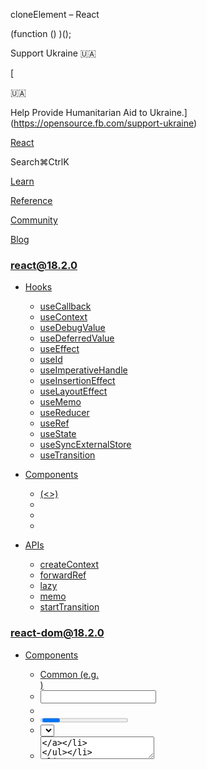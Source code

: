 cloneElement – React

(function () )();

Support Ukraine 🇺🇦

[

🇺🇦

Help Provide Humanitarian Aid to Ukraine.](https://opensource.fb.com/support-ukraine)

[React](../../index.html)

Search⌘CtrlK

[Learn](../../learn.html)

[Reference](../react.html)

[Community](../../community.html)

[Blog](../../blog.html)

[](https://github.com/facebook/react/releases)

### react@18.2.0

*   [Hooks](../react.html "Hooks")
    
    *   [useCallback](useCallback.html "useCallback")
    *   [useContext](useContext.html "useContext")
    *   [useDebugValue](useDebugValue.html "useDebugValue")
    *   [useDeferredValue](useDeferredValue.html "useDeferredValue")
    *   [useEffect](useEffect.html "useEffect")
    *   [useId](useId.html "useId")
    *   [useImperativeHandle](useImperativeHandle.html "useImperativeHandle")
    *   [useInsertionEffect](useInsertionEffect.html "useInsertionEffect")
    *   [useLayoutEffect](useLayoutEffect.html "useLayoutEffect")
    *   [useMemo](useMemo.html "useMemo")
    *   [useReducer](useReducer.html "useReducer")
    *   [useRef](useRef.html "useRef")
    *   [useState](useState.html "useState")
    *   [useSyncExternalStore](useSyncExternalStore.html "useSyncExternalStore")
    *   [useTransition](useTransition.html "useTransition")
    
*   [Components](components.html "Components")
    
    *   [<Fragment> (<>)](Fragment.html "<Fragment> (<>)")
    *   [<Profiler>](Profiler.html "<Profiler>")
    *   [<StrictMode>](StrictMode.html "<StrictMode>")
    *   [<Suspense>](Suspense.html "<Suspense>")
    
*   [APIs](apis.html "APIs")
    
    *   [createContext](createContext.html "createContext")
    *   [forwardRef](forwardRef.html "forwardRef")
    *   [lazy](lazy.html "lazy")
    *   [memo](memo.html "memo")
    *   [startTransition](startTransition.html "startTransition")
    

### react-dom@18.2.0

*   [Components](../react-dom/components.html "Components")
    
    *   [Common (e.g. <div>)](../react-dom/components/common.html "Common (e.g. <div>)")
    *   [<input>](../react-dom/components/input.html "<input>")
    *   [<option>](../react-dom/components/option.html "<option>")
    *   [<progress>](../react-dom/components/progress.html "<progress>")
    *   [<select>](../react-dom/components/select.html "<select>")
    *   [<textarea>](../react-dom/components/textarea.html "<textarea>")
    
*   [APIs](../react-dom.html "APIs")
    
    *   [createPortal](../react-dom/createPortal.html "createPortal")
    *   [flushSync](../react-dom/flushSync.html "flushSync")
    *   [findDOMNode](../react-dom/findDOMNode.html "findDOMNode")
    *   [hydrate](../react-dom/hydrate.html "hydrate")
    *   [render](../react-dom/render.html "render")
    *   [unmountComponentAtNode](../react-dom/unmountComponentAtNode.html "unmountComponentAtNode")
    
*   [Client APIs](../react-dom/client.html "Client APIs")
    
    *   [createRoot](../react-dom/client/createRoot.html "createRoot")
    *   [hydrateRoot](../react-dom/client/hydrateRoot.html "hydrateRoot")
    
*   [Server APIs](../react-dom/server.html "Server APIs")
    
    *   [renderToNodeStream](../react-dom/server/renderToNodeStream.html "renderToNodeStream")
    *   [renderToPipeableStream](../react-dom/server/renderToPipeableStream.html "renderToPipeableStream")
    *   [renderToReadableStream](../react-dom/server/renderToReadableStream.html "renderToReadableStream")
    *   [renderToStaticMarkup](../react-dom/server/renderToStaticMarkup.html "renderToStaticMarkup")
    *   [renderToStaticNodeStream](../react-dom/server/renderToStaticNodeStream.html "renderToStaticNodeStream")
    *   [renderToString](../react-dom/server/renderToString.html "renderToString")
    

### Legacy APIs

*   [Legacy React APIs](legacy.html "Legacy React APIs")
    
    *   [Children](Children.html "Children")
    *   [cloneElement](cloneElement.html "cloneElement")
    *   [Component](Component.html "Component")
    *   [createElement](createElement.html "createElement")
    *   [createFactory](createFactory.html "createFactory")
    *   [createRef](createRef.html "createRef")
    *   [isValidElement](isValidElement.html "isValidElement")
    *   [PureComponent](PureComponent.html "PureComponent")
    

Is this page useful?

[API Reference](../react.html)

[Legacy React APIs](legacy.html)

cloneElement[](#undefined "Link for this heading")
==================================================

### Pitfall

Using `cloneElement` is uncommon and can lead to fragile code. [See common alternatives.](#alternatives)

`cloneElement` lets you create a new React element using another element as a starting point.

    const clonedElement = cloneElement(element, props, ...children)

*   [Reference](#reference)
    *   [`cloneElement(element, props, ...children)`](#cloneelement)
*   [Usage](#usage)
    *   [Overriding props of an element](#overriding-props-of-an-element)
*   [Alternatives](#alternatives)
    *   [Passing data with a render prop](#passing-data-with-a-render-prop)
    *   [Passing data through context](#passing-data-through-context)
    *   [Extracting logic into a custom Hook](#extracting-logic-into-a-custom-hook)

* * *

Reference[](#reference "Link for Reference ")
---------------------------------------------

### `cloneElement(element, props, ...children)`[](#cloneelement "Link for this heading")

Call `cloneElement` to create a React element based on the `element`, but with different `props` and `children`:

    import ,  'Goodbye');console.log(clonedElement); // <Row title="Cabbage">Goodbye</Row>

[See more examples below.](#usage)

#### Parameters[](#parameters "Link for Parameters ")

*   `element`: The `element` argument must be a valid React element. For example, it could be a JSX node like `<Something />`, the result of calling [`createElement`](createElement.html), or the result of another `cloneElement` call.
    
*   `props`: The `props` argument must either be an object or `null`. If you pass `null`, the cloned element will retain all of the original `element.props`. Otherwise, for every prop in the `props` object, the returned element will “prefer” the value from `props` over the value from `element.props`. The rest of the props will be filled from the original `element.props`. If you pass `props.key` or `props.ref`, they will replace the original ones.
    
*   **optional** `...children`: Zero or more child nodes. They can be any React nodes, including React elements, strings, numbers, [portals](../react-dom/createPortal.html), empty nodes (`null`, `undefined`, `true`, and `false`), and arrays of React nodes. If you don’t pass any `...children` arguments, the original `element.props.children` will be preserved.
    

#### Returns[](#returns "Link for Returns ")

`cloneElement` returns a React element object with a few properties:

*   `type`: Same as `element.type`.
*   `props`: The result of shallowly merging `element.props` with the overriding `props` you have passed.
*   `ref`: The original `element.ref`, unless it was overridden by `props.ref`.
*   `key`: The original `element.key`, unless it was overridden by `props.key`.

Usually, you’ll return the element from your component or make it a child of another element. Although you may read the element’s properties, it’s best to treat every element as opaque after it’s created, and only render it.

#### Caveats[](#caveats "Link for Caveats ")

*   Cloning an element **does not modify the original element.**
    
*   You should only **pass children as multiple arguments to `cloneElement` if they are all statically known,** like `cloneElement(element, null, child1, child2, child3)`. If your children are dynamic, pass the entire array as the third argument: `cloneElement(element, null, listItems)`. This ensures that React will [warn you about missing `key`s](../../learn/rendering-lists.html#keeping-list-items-in-order-with-key) for any dynamic lists. For static lists this is not necessary because they never reorder.
    
*   `cloneElement` makes it harder to trace the data flow, so **try the [alternatives](#alternatives) instead.**
    

* * *

Usage[](#usage "Link for Usage ")
---------------------------------

### Overriding props of an element[](#overriding-props-of-an-element "Link for Overriding props of an element ")

To override the props of some React element, pass it to `cloneElement` with the props you want to override:

    import );

Here, the resulting cloned element will be `<Row title="Cabbage" isHighlighted= />`.

**Let’s walk through an example to see when it’s useful.**

Imagine a `List` component that renders its [`children`](../../learn/passing-props-to-a-component.html#passing-jsx-as-children) as a list of selectable rows with a “Next” button that changes which row is selected. The `List` component needs to render the selected `Row` differently, so it clones every `<Row>` child that it has received, and adds an extra `isHighlighted: true` or `isHighlighted: false` prop:

    export default function List(

Let’s say the original JSX received by `List` looks like this:

    <List>  <Row title="Cabbage" />  <Row title="Garlic" />  <Row title="Apple" /></List>

By cloning its children, the `List` can pass extra information to every `Row` inside. The result looks like this:

    <List>  <Row    title="Cabbage"    isHighlighted=   /></List>

Notice how pressing “Next” updates the state of the `List`, and highlights a different row:

App.jsList.jsRow.jsdata.js

List.js

Reset[Fork](https://codesandbox.io/api/v1/sandboxes/define?undefined "Open in CodeSandbox")

import  from 'react';

export default function List() {
  const \[selectedIndex, setSelectedIndex\] = useState(0);
  return (
    <div className\="List"\>
      {Children.map(children, (child, index) \=>
        cloneElement(child, {
          isHighlighted: index === selectedIndex 
        })
      )}
      <hr />
      <button onClick\={() \=> {
        setSelectedIndex(i \=>
          (i + 1) % Children.count(children)
        );
      }}\>
        Next
      </button\>
    </div\>
  );
}

Show more

To summarize, the `List` cloned the `<Row />` elements it received and added an extra prop to them.

### Pitfall

Cloning children makes it hard to tell how the data flows through your app. Try one of the [alternatives.](#alternatives)

* * *

Alternatives[](#alternatives "Link for Alternatives ")
------------------------------------------------------

### Passing data with a render prop[](#passing-data-with-a-render-prop "Link for Passing data with a render prop ")

Instead of using `cloneElement`, consider accepting a _render prop_ like `renderItem`. Here, `List` receives `renderItem` as a prop. `List` calls `renderItem` for every item and passes `isHighlighted` as an argument:

    export default function List(

The `renderItem` prop is called a “render prop” because it’s a prop that specifies how to render something. For example, you can pass a `renderItem` implementation that renders a `<Row>` with the given `isHighlighted` value:

    <List  items=/>

The end result is the same as with `cloneElement`:

    <List>  <Row    title="Cabbage"    isHighlighted=   /></List>

However, you can clearly trace where the `isHighlighted` value is coming from.

App.jsList.jsRow.jsdata.js

List.js

Reset[Fork](https://codesandbox.io/api/v1/sandboxes/define?undefined "Open in CodeSandbox")

import  from 'react';

export default function List() {
  const \[selectedIndex, setSelectedIndex\] = useState(0);
  return (
    <div className\="List"\>
      {items.map((item, index) \=> {
        const isHighlighted = index === selectedIndex;
        return renderItem(item, isHighlighted);
      })}
      <hr />
      <button onClick\={() \=> {
        setSelectedIndex(i \=>
          (i + 1) % items.length
        );
      }}\>
        Next
      </button\>
    </div\>
  );
}

Show more

This pattern is preferred to `cloneElement` because it is more explicit.

* * *

### Passing data through context[](#passing-data-through-context "Link for Passing data through context ")

Another alternative to `cloneElement` is to [pass data through context.](../../learn/passing-data-deeply-with-context.html)

For example, you can call [`createContext`](createContext.html) to define a `HighlightContext`:

    export const HighlightContext = createContext(false);

Your `List` component can wrap every item it renders into a `HighlightContext` provider:

    export default function List(

With this approach, `Row` does not need to receive an `isHighlighted` prop at all. Instead, it reads the context:

    export default function Row() {  const isHighlighted = useContext(HighlightContext);  // ...

This allows the calling component to not know or worry about passing `isHighlighted` to `<Row>`:

    <List  items=/>

Instead, `List` and `Row` coordinate the highlighting logic through context.

App.jsList.jsRow.jsHighlightContext.jsdata.js

List.js

Reset[Fork](https://codesandbox.io/api/v1/sandboxes/define?undefined "Open in CodeSandbox")

import  from 'react';
import  from './HighlightContext.js';

export default function List() {
  const \[selectedIndex, setSelectedIndex\] = useState(0);
  return (
    <div className\="List"\>
      {items.map((item, index) \=> {
        const isHighlighted = index === selectedIndex;
        return (
          <HighlightContext.Provider
            key\=
            value\=
          \>
            
          </HighlightContext.Provider\>
        );
      })}
      <hr />
      <button onClick\={() \=> {
        setSelectedIndex(i \=>
          (i + 1) % items.length
        );
      }}\>
        Next
      </button\>
    </div\>
  );
}

Show more

[Learn more about passing data through context.](useContext.html#passing-data-deeply-into-the-tree)

* * *

### Extracting logic into a custom Hook[](#extracting-logic-into-a-custom-hook "Link for Extracting logic into a custom Hook ")

Another approach you can try is to extract the “non-visual” logic into your own Hook, and use the information returned by your Hook to decide what to render. For example, you could write a `useList` custom Hook like this:

    import 

Then you could use it like this:

    export default function App() 

The data flow is explicit, but the state is inside the `useList` custom Hook that you can use from any component:

App.jsuseList.jsRow.jsdata.js

App.js

Reset[Fork](https://codesandbox.io/api/v1/sandboxes/define?undefined "Open in CodeSandbox")

import Row from './Row.js';
import useList from './useList.js';
import  from './data.js';

export default function App() {
  const \[selected, onNext\] = useList(products);
  return (
    <div className\="List"\>
      {products.map(product \=>
        <Row
          key\=
          title\=
          isHighlighted\=
        />
      )}
      <hr />
      <button onClick\=\>
        Next
      </button\>
    </div\>
  );
}

Show more

This approach is particularly useful if you want to reuse this logic between different components.

[PreviousChildren](Children.html)[NextComponent](Component.html)

* * *

How do you like these docs?

[Take our survey!](https://www.surveymonkey.co.uk/r/PYRPF3X)

* * *

[

](https://opensource.fb.com/)

©2023

[Learn React](../../learn.html)

[Quick Start](../../learn.html)

[Installation](../../learn/installation.html)

[Describing the UI](../../learn/describing-the-ui.html)

[Adding Interactivity](../../learn/adding-interactivity.html)

[Managing State](../../learn/managing-state.html)

[Escape Hatches](../../learn/escape-hatches.html)

[API Reference](../react.html)

[React APIs](../react.html)

[React DOM APIs](../react-dom.html)

[Community](../../community.html)

[Code of Conduct](https://github.com/facebook/react/blob/main/CODE_OF_CONDUCT.md)

[Meet the Team](../../community/team.html)

[Docs Contributors](../../community/docs-contributors.html)

[Acknowledgements](../../community/acknowledgements.html)

More

[Blog](../../blog.html)

[React Native](https://reactnative.dev/)

[Privacy](https://opensource.facebook.com/legal/privacy)

[Terms](https://opensource.fb.com/legal/terms/)

[](https://www.facebook.com/react)[](https://twitter.com/reactjs)[](https://github.com/facebook/react)

On this page
------------

*   [Overview](#)
*   [Reference](#reference)
*   [`cloneElement(element, props, ...children)`](#cloneelement)
*   [Usage](#usage)
*   [Overriding props of an element](#overriding-props-of-an-element)
*   [Alternatives](#alternatives)
*   [Passing data with a render prop](#passing-data-with-a-render-prop)
*   [Passing data through context](#passing-data-through-context)
*   [Extracting logic into a custom Hook](#extracting-logic-into-a-custom-hook)

